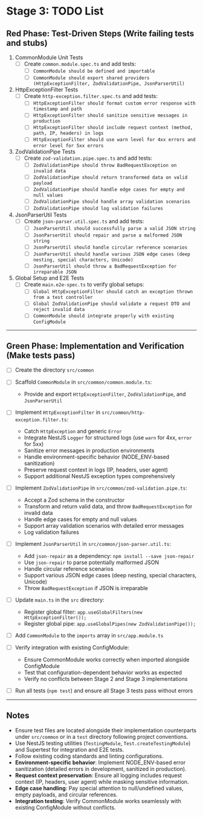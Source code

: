 # Stage 3: TODO List

## Red Phase: Test-Driven Steps (Write failing tests and stubs)

1. CommonModule Unit Tests
   - [ ] Create `common.module.spec.ts` and add tests:
     - [ ] `CommonModule should be defined and importable`
     - [ ] `CommonModule should export shared providers (HttpExceptionFilter, ZodValidationPipe, JsonParserUtil)`

2. HttpExceptionFilter Tests
   - [ ] Create `http-exception.filter.spec.ts` and add tests:
     - [ ] `HttpExceptionFilter should format custom error response with timestamp and path`
     - [ ] `HttpExceptionFilter should sanitize sensitive messages in production`
     - [ ] `HttpExceptionFilter should include request context (method, path, IP, headers) in logs`
     - [ ] `HttpExceptionFilter should use warn level for 4xx errors and error level for 5xx errors`

3. ZodValidationPipe Tests
   - [ ] Create `zod-validation.pipe.spec.ts` and add tests:
     - [ ] `ZodValidationPipe should throw BadRequestException on invalid data`
     - [ ] `ZodValidationPipe should return transformed data on valid payload`
     - [ ] `ZodValidationPipe should handle edge cases for empty and null values`
     - [ ] `ZodValidationPipe should handle array validation scenarios`
     - [ ] `ZodValidationPipe should log validation failures`

4. JsonParserUtil Tests
   - [ ] Create `json-parser.util.spec.ts` and add tests:
     - [ ] `JsonParserUtil should successfully parse a valid JSON string`
     - [ ] `JsonParserUtil should repair and parse a malformed JSON string`
     - [ ] `JsonParserUtil should handle circular reference scenarios`
     - [ ] `JsonParserUtil should handle various JSON edge cases (deep nesting, special characters, Unicode)`
     - [ ] `JsonParserUtil should throw a BadRequestException for irreparable JSON`

5. Global Setup and E2E Tests
   - [ ] Create `main.e2e-spec.ts` to verify global setups:
     - [ ] `Global HttpExceptionFilter should catch an exception thrown from a test controller`
     - [ ] `Global ZodValidationPipe should validate a request DTO and reject invalid data`
     - [ ] `CommonModule should integrate properly with existing ConfigModule`

---

## Green Phase: Implementation and Verification (Make tests pass)

- [ ] Create the directory `src/common`

- [ ] Scaffold `CommonModule` in `src/common/common.module.ts`:
  - Provide and export `HttpExceptionFilter`, `ZodValidationPipe`, and `JsonParserUtil`

- [ ] Implement `HttpExceptionFilter` in `src/common/http-exception.filter.ts`:
  - Catch `HttpException` and generic `Error`
  - Integrate NestJS `Logger` for structured logs (use `warn` for 4xx, `error` for 5xx)
  - Sanitize error messages in production environments
  - Handle environment-specific behavior (NODE_ENV-based sanitization)
  - Preserve request context in logs (IP, headers, user agent)
  - Support additional NestJS exception types comprehensively

- [ ] Implement `ZodValidationPipe` in `src/common/zod-validation.pipe.ts`:
  - Accept a Zod schema in the constructor
  - Transform and return valid data, and throw `BadRequestException` for invalid data
  - Handle edge cases for empty and null values
  - Support array validation scenarios with detailed error messages
  - Log validation failures

- [ ] Implement `JsonParserUtil` in `src/common/json-parser.util.ts`:
  - Add `json-repair` as a dependency: `npm install --save json-repair`
  - Use `json-repair` to parse potentially malformed JSON
  - Handle circular reference scenarios
  - Support various JSON edge cases (deep nesting, special characters, Unicode)
  - Throw `BadRequestException` if JSON is irreparable

- [ ] Update `main.ts` in the `src` directory:
  - Register global filter: `app.useGlobalFilters(new HttpExceptionFilter());`
  - Register global pipe: `app.useGlobalPipes(new ZodValidationPipe());`

- [ ] Add `CommonModule` to the `imports` array in `src/app.module.ts`

- [ ] Verify integration with existing ConfigModule:
  - Ensure CommonModule works correctly when imported alongside ConfigModule
  - Test that configuration-dependent behavior works as expected
  - Verify no conflicts between Stage 2 and Stage 3 implementations

- [ ] Run all tests (`npm test`) and ensure all Stage 3 tests pass without errors

---

## Notes

- Ensure test files are located alongside their implementation counterparts under `src/common` or in a `test` directory following project conventions.
- Use NestJS testing utilities (`TestingModule`, `Test.createTestingModule`) and Supertest for integration and E2E tests.
- Follow existing coding standards and linting configurations.
- **Environment-specific behavior**: Implement NODE_ENV-based error sanitization (detailed errors in development, sanitized in production).
- **Request context preservation**: Ensure all logging includes request context (IP, headers, user agent) while masking sensitive information.
- **Edge case handling**: Pay special attention to null/undefined values, empty payloads, and circular references.
- **Integration testing**: Verify CommonModule works seamlessly with existing ConfigModule without conflicts.
